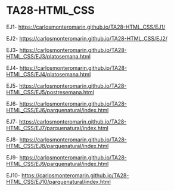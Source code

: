 # TA28-HTML_CSS
EJ1- https://carlosmonteromarin.github.io/TA28-HTML_CSS/EJ1/

EJ2- https://carlosmonteromarin.github.io/TA28-HTML_CSS/EJ2/

EJ3- https://carlosmonteromarin.github.io/TA28-HTML_CSS/EJ3/platosemana.html

EJ4- https://carlosmonteromarin.github.io/TA28-HTML_CSS/EJ4/platosemana.html

EJ5- https://carlosmonteromarin.github.io/TA28-HTML_CSS/EJ5/postresemana.html

EJ6- https://carlosmonteromarin.github.io/TA28-HTML_CSS/EJ6/parquenatural/index.html

EJ7- https://carlosmonteromarin.github.io/TA28-HTML_CSS/EJ7/parquenatural/index.html

EJ8- https://carlosmonteromarin.github.io/TA28-HTML_CSS/EJ8/parquenatural/index.html

EJ9- https://carlosmonteromarin.github.io/TA28-HTML_CSS/EJ9/parquenatural/index.html

EJ10- https://carlosmonteromarin.github.io/TA28-HTML_CSS/EJ10/parquenatural/index.html

